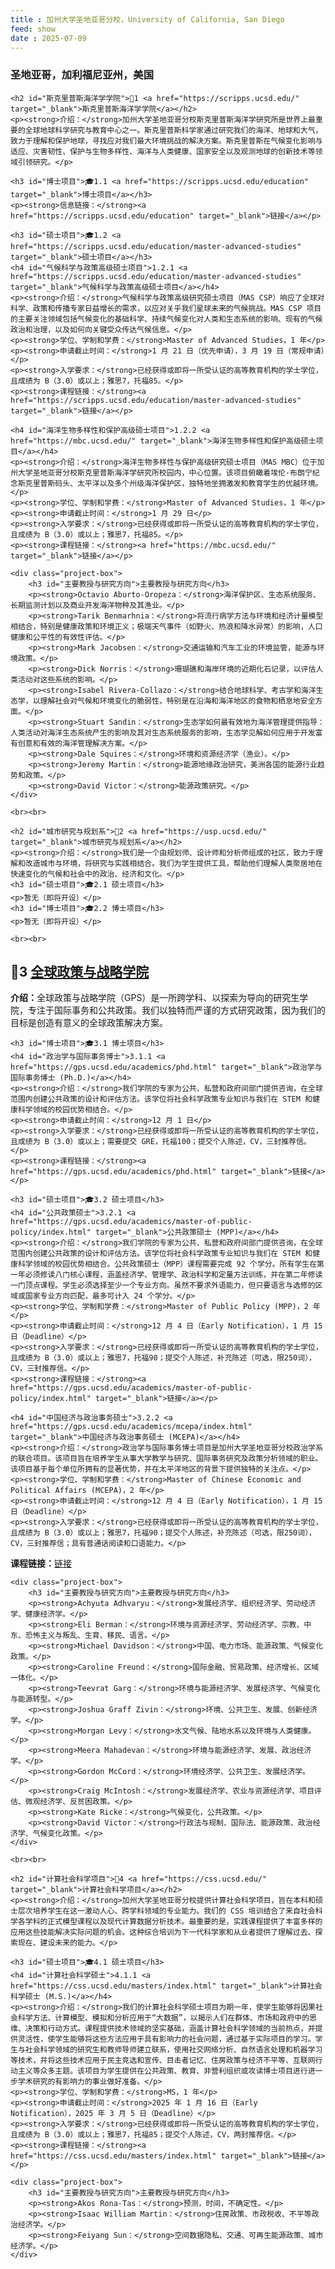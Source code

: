 ```yaml
---
title : 加州大学圣地亚哥分校，University of California, San Diego
feed: show
date : 2025-07-09
---
```


<html lang="zh">
<head>
    <meta charset="UTF-8">
    <title> 加州大学圣地亚哥分校，University of California, San Diego</title>
    <link rel="stylesheet" href="/assets/css/CSS.css">
</head>
<body>
    <h3>圣地亚哥，加利福尼亚州，美国</h3>

    <h2 id="斯克里普斯海洋学学院">🏫1 <a href="https://scripps.ucsd.edu/" target="_blank">斯克里普斯海洋学学院</a></h2>
    <p><strong>介绍：</strong>加州大学圣地亚哥分校斯克里普斯海洋学研究所是世界上最重要的全球地球科学研究与教育中心之一。斯克里普斯科学家通过研究我们的海洋、地球和大气，致力于理解和保护地球，寻找应对我们最大环境挑战的解决方案。斯克里普斯在气候变化影响与适应、灾害韧性、保护与生物多样性、海洋与人类健康、国家安全以及观测地球的创新技术等领域引领研究。</p>

    <h3 id="博士项目">🎓1.1 <a href="https://scripps.ucsd.edu/education" target="_blank">博士项目</a></h3>
    <p><strong>信息链接：</strong><a href="https://scripps.ucsd.edu/education" target="_blank">链接</a></p>

    <h3 id="硕士项目">🎓1.2 <a href="https://scripps.ucsd.edu/education/master-advanced-studies" target="_blank">硕士项目</a></h3>
    <h4 id="气候科学与政策高级硕士项目">1.2.1 <a href="https://scripps.ucsd.edu/education/master-advanced-studies" target="_blank">气候科学与政策高级硕士项目</a></h4>
    <p><strong>介绍：</strong>气候科学与政策高级研究硕士项目（MAS CSP）响应了全球对科学、政策和传播专家日益增长的需求，以应对关乎我们星球未来的气候挑战。MAS CSP 项目的主要关注领域包括气候变化的基础科学、持续气候变化对人类和生态系统的影响、现有的气候政治和治理，以及如何向关键受众传达气候信息。</p>
    <p><strong>学位、学制和学费：</strong>Master of Advanced Studies，1 年</p>
    <p><strong>申请截止时间：</strong>1 月 21 日（优先申请），3 月 19 日（常规申请）</p>
    <p><strong>入学要求：</strong>已经获得或即将一所受认证的高等教育机构的学士学位，且成绩为 B（3.0）或以上；雅思7，托福85。</p>
    <p><strong>课程链接：</strong><a href="https://scripps.ucsd.edu/education/master-advanced-studies" target="_blank">链接</a></p>

    <h4 id="海洋生物多样性和保护高级硕士项目">1.2.2 <a href="https://mbc.ucsd.edu/" target="_blank">海洋生物多样性和保护高级硕士项目</a></h4>
    <p><strong>介绍：</strong>海洋生物多样性与保护高级研究硕士项目（MAS MBC）位于加州大学圣地亚哥分校斯克里普斯海洋学研究所校园内，中心位置。该项目俯瞰着埃伦·布朗宁纪念斯克里普斯码头、太平洋以及多个州级海洋保护区，独特地坐拥激发和教育学生的优越环境。</p>
    <p><strong>学位、学制和学费：</strong>Master of Advanced Studies，1 年</p>
    <p><strong>申请截止时间：</strong>1 月 29 日</p>
    <p><strong>入学要求：</strong>已经获得或即将一所受认证的高等教育机构的学士学位，且成绩为 B（3.0）或以上；雅思7，托福85。</p>
    <p><strong>课程链接：</strong><a href="https://mbc.ucsd.edu/" target="_blank">链接</a></p>

    <div class="project-box">
        <h3 id="主要教授与研究方向">主要教授与研究方向</h3>
        <p><strong>Octavio Aburto-Oropeza：</strong>海洋保护区、生态系统服务、长期监测计划以及商业开发海洋物种及其渔业。</p>
        <p><strong>Tarik Benmarhnia：</strong>将流行病学方法与环境和经济计量模型相结合，特别是健康政策和环境正义；极端天气事件（如野火、热浪和降水异常）的影响，人口健康和公平性的有效性评估。</p>
        <p><strong>Mark Jacobsen：</strong>交通运输和汽车工业的环境监管，能源与环境政策。</p>
        <p><strong>Dick Norris：</strong>珊瑚礁和海岸环境的近期化石记录，以评估人类活动对这些系统的影响。</p>
        <p><strong>Isabel Rivera-Collazo：</strong>结合地球科学、考古学和海洋生态学，以理解社会对气候和环境变化的脆弱性，特别是在沿海和海洋地区的食物和栖息地安全方面。</p>
        <p><strong>Stuart Sandin：</strong>生态学如何最有效地为海洋管理提供指导：人类活动对海洋生态系统产生的影响及其对生态系统服务的影响，生态学见解如何应用于开发富有创意和有效的海洋管理解决方案。</p>
        <p><strong>Dale Squires：</strong>环境和资源经济学（渔业）。</p>
        <p><strong>Jeremy Martin：</strong>能源地缘政治研究，美洲各国的能源行业趋势和政策。</p>
        <p><strong>David Victor：</strong>能源政策研究。</p>
    </div>

    <br><br>

    <h2 id="城市研究与规划系">🏫2 <a href="https://usp.ucsd.edu/" target="_blank">城市研究与规划系</a></h2>
    <p><strong>介绍：</strong>我们是一个由规划师、设计师和分析师组成的社区，致力于理解和改造城市与环境，将研究与实践相结合。我们为学生提供工具，帮助他们理解人类聚居地在快速变化的气候和社会中的政治、经济和文化。</p>
    <h3 id="硕士项目">🎓2.1 硕士项目</h3>
    <p>暂无（即将开设）</p>
    <h3 id="博士项目">🎓2.2 博士项目</h3>
    <p>暂无（即将开设）</p>

    <br><br>

<h2 id="全球政策与战略学院">🏫3 <a href="https://gps.ucsd.edu/" target="_blank">全球政策与战略学院</a></h2>
    <p><strong>介绍：</strong>全球政策与战略学院（GPS）是一所跨学科、以探索为导向的研究生学院，专注于国际事务和公共政策。我们以独特而严谨的方式研究政策，因为我们的目标是创造有意义的全球政策解决方案。</p>

    <h3 id="博士项目">🎓3.1 博士项目</h3>
    <h4 id="政治学与国际事务博士">3.1.1 <a href="https://gps.ucsd.edu/academics/phd.html" target="_blank">政治学与国际事务博士 (Ph.D.)</a></h4>
    <p><strong>介绍：</strong>我们学院的专家为公共、私营和政府间部门提供咨询，在全球范围内创建公共政策的设计和评估方法。该学位将社会科学政策专业知识与我们在 STEM 和健康科学领域的校园优势相结合。</p>
    <p><strong>申请截止时间：</strong>12 月 1 日</p>
    <p><strong>入学要求：</strong>已经获得或即将一所受认证的高等教育机构的学士学位，且成绩为 B（3.0）或以上；需要提交 GRE，托福100；提交个人陈述，CV，三封推荐信。</p>
    <p><strong>课程链接：</strong><a href="https://gps.ucsd.edu/academics/phd.html" target="_blank">链接</a></p>

    <h3 id="硕士项目">🎓3.2 硕士项目</h3>
    <h4 id="公共政策硕士">3.2.1 <a href="https://gps.ucsd.edu/academics/master-of-public-policy/index.html" target="_blank">公共政策硕士 (MPP)</a></h4>
    <p><strong>介绍：</strong>我们学院的专家为公共、私营和政府间部门提供咨询，在全球范围内创建公共政策的设计和评估方法。该学位将社会科学政策专业知识与我们在 STEM 和健康科学领域的校园优势相结合。公共政策硕士（MPP）课程需要完成 92 个学分。所有学生在第一年必须修读八门核心课程，涵盖经济学、管理学、政治科学和定量方法训练，并在第二年修读一门顶点课程。学生必须选择至少一个专业方向。虽然不要求外语能力，但只要语言与选修的区域或国家专业方向匹配，最多可计入 24 个学分。</p>
    <p><strong>学位、学制和学费：</strong>Master of Public Policy (MPP)，2 年</p>
    <p><strong>申请截止时间：</strong>12 月 4 日（Early Notification），1 月 15 日（Deadline）</p>
    <p><strong>入学要求：</strong>已经获得或即将一所受认证的高等教育机构的学士学位，且成绩为 B（3.0）或以上；雅思7，托福90；提交个人陈述，补充陈述（可选，限250词），CV，三封推荐信。</p>
    <p><strong>课程链接：</strong><a href="https://gps.ucsd.edu/academics/master-of-public-policy/index.html" target="_blank">链接</a></p>

    <h4 id="中国经济与政治事务硕士">3.2.2 <a href="https://gps.ucsd.edu/academics/mcepa/index.html" target="_blank">中国经济与政治事务硕士 (MCEPA)</a></h4>
    <p><strong>介绍：</strong>政治学与国际事务博士项目是加州大学圣地亚哥分校政治学系的联合项目。该项目旨在培养学生从事大学教学与研究、国际事务研究及政策分析领域的职业。该项目基于每个单位所拥有的显著优势，并在太平洋地区的背景下提供独特的关注点。</p>
    <p><strong>学位、学制和学费：</strong>Master of Chinese Economic and Political Affairs (MCEPA)，2 年</p>
    <p><strong>申请截止时间：</strong>12 月 4 日（Early Notification），1 月 15 日（Deadline）</p>
    <p><strong>入学要求：</strong>已经获得或即将一所受认证的高等教育机构的学士学位，且成绩为 B（3.0）或以上；雅思7，托福90；提交个人陈述，补充陈述（可选，限250词），CV，三封推荐信；具有普通话阅读和口语能力。</p>
<p><strong>课程链接：</strong><a href="https://gps.ucsd.edu/academics/mcepa/index.html" target="_blank">链接</a></p>

    <div class="project-box">
        <h3 id="主要教授与研究方向">主要教授与研究方向</h3>
        <p><strong>Achyuta Adhvaryu：</strong>发展经济学、组织经济学、劳动经济学、健康经济学。</p>
        <p><strong>Eli Berman：</strong>环境与资源经济学、劳动经济学、宗教、中东、恐怖主义与叛乱、生育、移民、语言。</p>
        <p><strong>Michael Davidson：</strong>中国、电力市场、能源政策、气候变化政策。</p>
        <p><strong>Caroline Freund：</strong>国际金融、贸易政策、经济增长、区域一体化。</p>
        <p><strong>Teevrat Garg：</strong>环境与能源经济学、发展经济学、气候变化与能源转型。</p>
        <p><strong>Joshua Graff Zivin：</strong>环境、公共卫生、发展、创新经济学。</p>
        <p><strong>Morgan Levy：</strong>水文气候、陆地水系以及环境与人类健康。</p>
        <p><strong>Meera Mahadevan：</strong>环境与能源经济学、发展、政治经济学。</p>
        <p><strong>Gordon McCord：</strong>环境经济学、公共卫生、发展经济学。</p>
        <p><strong>Craig McIntosh：</strong>发展经济学、农业与资源经济学、项目评估、微观经济学、反贫困政策。</p>
        <p><strong>Kate Ricke：</strong>气候变化，公共政策。</p>
        <p><strong>David Victor：</strong>行政法与规制、国际法、能源政策、政治经济学、气候变化政策。</p>
    </div>

    <br><br>

    <h2 id="计算社会科学项目">🏫4 <a href="https://css.ucsd.edu/" target="_blank">计算社会科学项目</a></h2>
    <p><strong>介绍：</strong>加州大学圣地亚哥分校提供计算社会科学项目，旨在本科和硕士层次培养学生在这一激动人心、跨学科领域的专业能力。我们的 CSS 培训结合了来自社会科学各学科的正式模型课程以及现代计算数据分析技术。最重要的是，实践课程提供了丰富多样的应用这些技能解决实际问题的机会。这种综合培训为下一代科学家和从业者提供了理解过去、探索现在、建设未来的能力。</p>

    <h3 id="硕士项目">🎓4.1 硕士项目</h3>
    <h4 id="计算社会科学硕士">4.1.1 <a href="https://css.ucsd.edu/masters/index.html" target="_blank">计算社会科学硕士 (M.S.)</a></h4>
    <p><strong>介绍：</strong>我们的计算社会科学硕士项目为期一年，使学生能够将因果社会科学方法、计算模型、模拟和分析应用于“大数据”，以揭示人们在群体、市场和政府中的思维、决策和行动方式。课程提供技术领域的坚实基础，涵盖计算社会科学领域的当前热点，并提供灵活性，使学生能够将这些方法应用于具有影响力的社会问题，通过基于实际项目的学习。学生与社会科学领域的研究生和教师导师建立联系，使用社交网络分析、自然语言处理和机器学习等技术，并将这些技术应用于民主竞选和宣传、目击者记忆、住房政策与经济不平等、互联网行动主义等众多主题。该项目为学生提供在公共政策、教育、非营利组织或攻读博士项目进行进一步学术研究的有影响力的事业做好准备。</p>
    <p><strong>学位、学制和学费：</strong>MS，1 年</p>
    <p><strong>申请截止时间：</strong>2025 年 1 月 16 日（Early Notification），2025 年 3 月 5 日（Deadline）</p>
    <p><strong>入学要求：</strong>已经获得或即将一所受认证的高等教育机构的学士学位，且成绩为 B（3.0）或以上；雅思7，托福85；提交个人陈述，CV，两封推荐信。</p>
    <p><strong>课程链接：</strong><a href="https://css.ucsd.edu/masters/index.html" target="_blank">链接</a></p>

    <div class="project-box">
        <h3 id="主要教授与研究方向">主要教授与研究方向</h3>
        <p><strong>Akos Rona-Tas：</strong>预测，时间，不确定性。</p>
        <p><strong>Isaac William Martin：</strong>住房政策、市政税收、不平等政治经济学。</p>
        <p><strong>Feiyang Sun：</strong>空间数据隐私、交通、可再生能源政策、城市经济学。</p>
    </div>

</body>
</html>
